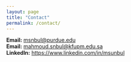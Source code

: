 ```yaml
---
layout: page
title: "Contact"
permalink: /contact/
---
```


**Email:** [msnbul@purdue.edu](mailto:msunbul@purdue.edu)  
**Email:** [mahmoud.snbul@kfupm.edu.sa](mailto:mahmoud.snbul@kfupm.edu.sa)  
**LinkedIn:** <https://www.linkedin.com/in/msunbul>  
